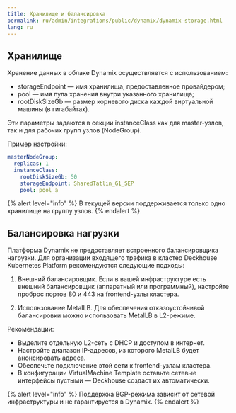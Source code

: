 ```yaml
---
title: Хранилище и балансировка
permalink: ru/admin/integrations/public/dynamix/dynamix-storage.html
lang: ru
---
```


## Хранилище

Хранение данных в облаке Dynamix осуществляется с использованием:

- storageEndpoint — имя хранилища, предоставленное провайдером;
- pool — имя пула хранения внутри указанного хранилища;
- rootDiskSizeGb — размер корневого диска каждой виртуальной машины (в гигабайтах).

Эти параметры задаются в секции instanceClass как для master-узлов, так и для рабочих групп узлов (NodeGroup).

Пример настройки:

```yaml
masterNodeGroup:
  replicas: 1
  instanceClass:
    rootDiskSizeGb: 50
    storageEndpoint: SharedTatlin_G1_SEP
    pool: pool_a
```

{% alert level="info" %}
В текущей версии поддерживается только одно хранилище на группу узлов.
{% endalert %}

## Балансировка нагрузки

Платформа Dynamix не предоставляет встроенного балансировщика нагрузки. Для организации входящего трафика в кластер Deckhouse Kubernetes Platform рекомендуются следующие подходы:

1. Внешний балансировщик. Если в вашей инфраструктуре есть внешний балансировщик (аппаратный или программный), настройте проброс портов 80 и 443 на frontend-узлы кластера.

1. Использование MetalLB. Для обеспечения отказоустойчивой балансировки можно использовать MetalLB в L2-режиме.

Рекомендации:

- Выделите отдельную L2-сеть с DHCP и доступом в интернет.
- Настройте диапазон IP-адресов, из которого MetalLB будет анонсировать адреса.
- Обеспечьте подключение этой сети к frontend-узлам кластера.
- В конфигурации VirtualMachine Template оставьте сетевые интерфейсы пустыми — Deckhouse создаст их автоматически.

{% alert level="info" %}
Поддержка BGP-режима зависит от сетевой инфраструктуры и не гарантируется в Dynamix.
{% endalert %}
